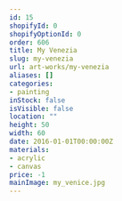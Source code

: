 ```yaml
---
id: 15
shopifyId: 0
shopifyOptionId: 0
order: 606
title: My Venezia
slug: my-venezia
url: art-works/my-venezia
aliases: []
categories:
- painting
inStock: false
isVisible: false
location: ""
height: 50
width: 60
date: 2016-01-01T00:00:00Z
materials:
- acrylic
- canvas
price: -1
mainImage: my_venice.jpg
---
```

